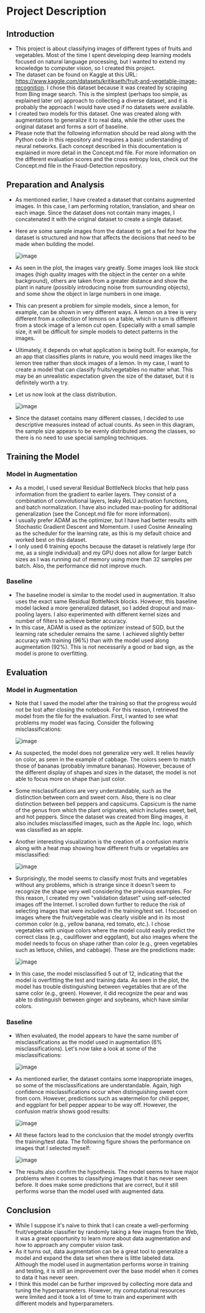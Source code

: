 # Project Description
## Introduction
- This project is about classifying images of different types of fruits and vegetables. Most of the time I spent developing deep learning models focused on natural language processing, but I wanted to extend my knowledge to computer vision, so I created this project.
- The dataset can be found on Kaggle at this URL: https://www.kaggle.com/datasets/kritikseth/fruit-and-vegetable-image-recognition. I chose this dataset because it was created by scraping from Bing image search. This is the simplest (perhaps too simple, as explained later on) approach to collecting a diverse dataset, and it is probably the approach I would have used if no datasets were available.
- I created two models for this dataset. One was created along with augmentations to generalize it to real data, while the other uses the original dataset and forms a sort of baseline. 
- Please note that the following information should be read along with the Python code in this repository and requires a basic understanding of neural networks. Each concept described in this documentation is explained in more detail in the Concept.md file. For more information on the different evaluation scores and the cross entropy loss, check out the Concept.md file in the Fraud-Detection repository.
## Preparation and Analysis
- As mentioned earlier, I have created a dataset that contains augmented images. In this case, I am performing rotation, translation, and shear on each image. Since the dataset does not contain many images, I concatenated it with the original dataset to create a single dataset. 
- Here are some sample images from the dataset to get a feel for how the dataset is structured and how that affects the decisions that need to be made when building the model. 

  ![image](https://user-images.githubusercontent.com/127037803/224535400-c6f7b9fb-9423-4401-996a-e634e0d040bd.png)
- As seen in the plot, the images vary greatly. Some images look like stock images (high quality images with the object in the center on a white background), others are taken from a greater distance and show the plant in nature (possibly introducing noise from surrounding objects), and some show the object in large numbers in one image.
- This can present a problem for simple models, since a lemon, for example, can be shown in very different ways. A lemon on a tree is very different from a collection of lemons on a table, which in turn is different from a stock image of a lemon cut open. Especially with a small sample size, it will be difficult for simple models to detect patterns in the images.
- Ultimately, it depends on what application is being built. For example, for an app that classifies plants in nature, you would need images like the lemon tree rather than stock images of a lemon. In my case, I want to create a model that can classify fruits/vegetables no matter what. This may be an unrealistic expectation given the size of the dataset, but it is definitely worth a try.
- Let us now look at the class distribution.

  ![image](https://user-images.githubusercontent.com/127037803/224536042-375f288d-33c2-4d16-a478-f4d3a68d9a29.png)
- Since the dataset contains many different classes, I decided to use descriptive measures instead of actual counts. As seen in this diagram, the sample size appears to be evenly distributed among the classes, so there is no need to use special sampling techniques.

## Training the Model
### Model in Augmentation
- As a model, I used several Residual BottleNeck blocks that help pass information from the gradient to earlier layers. They consist of a combination of convolutional layers, leaky ReLU activation functions, and batch normalization. I have also included max-pooling for additional generalization (see the Concept.md file for more information).
- I usually prefer ADAM as the optimizer, but I have had better results with Stochastic Gradient Descent and Momentum. I used Cosine Annealing as the scheduler for the learning rate, as this is my default choice and worked best on this dataset.
- I only used 6 training epochs because the dataset is relatively large (for me, as a single individual) and my GPU does not allow for larger batch sizes as I was running out of memory using more than 32 samples per batch. Also, the performance did not improve much.
### Baseline
- The baseline model is similar to the model used in augmentation. It also uses the exact same Residual BottleNeck blocks. However, this baseline model lacked a more generalized dataset, so I added dropout and max-pooling layers. I also experimented with different kernel sizes and number of filters to achieve better accuracy.
- In this case, ADAM is used as the optimizer instead of SGD, but the learning rate scheduler remains the same. I achieved slightly better accuracy with training (96%) than with the model used along augmentation (92%). This is not necessarily a good or bad sign, as the model is prone to overfitting.

## Evaluation
### Model in Augmentation
- Note that I saved the model after the training so that the progress would not be lost after closing the notebook. For this reason, I retrieved the model from the file for the evaluation. First, I wanted to see what problems my model was facing. Consider the following misclassifications:

  ![image](https://user-images.githubusercontent.com/127037803/224536759-32900466-062f-4468-b9c0-095d63de250e.png)
- As suspected, the model does not generalize very well. It relies heavily on color, as seen in the example of cabbage. The colors seem to match those of bananas (probably immature bananas). However, because of the different display of shapes and sizes in the dataset, the model is not able to focus more on shape than just color.
- Some misclassifications are very understandable, such as the distinction between corn and sweet corn. Also, there is no clear distinction between bell peppers and capsicums. Capsicum is the name of the genus from which the plant originates, which includes sweet, bell, and hot peppers. Since the dataset was created from Bing images, it also includes misclassified images, such as the Apple Inc. logo, which was classified as an apple.
- Another interesting visualization is the creation of a confusion matrix along with a heat map showing how different fruits or vegetables are misclassified:

  ![image](https://user-images.githubusercontent.com/127037803/224537436-94ccdba3-838a-4f7e-a3c2-5ed51bd2f9a4.png)
- Surprisingly, the model seems to classify most fruits and vegetables without any problems, which is strange since it doesn't seem to recognize the shape very well considering the previous examples.
For this reason, I created my own "validation dataset" using self-selected images off the Internet. I scrolled down further to reduce the risk of selecting images that were included in the training/test set.
I focused on images where the fruit/vegetable was clearly visible and in its most common color (e.g., yellow banana, red tomato, etc.). I chose vegetables with unique colors where the model could easily predict the correct class (e.g., cauliflower and eggplant), but also images where the model needs to focus on shape rather than color (e.g., green vegetables such as lettuce, chilies, and cabbage). These are the predictions made:

  ![image](https://user-images.githubusercontent.com/127037803/224537709-df6516a4-cb4d-4b18-9543-cd8c19f84dc9.png)
- In this case, the model misclassified 5 out of 12, indicating that the model is overfitting the test and training data. As seen in the plot, the model has trouble distinguishing between vegetables that are of the same color (e.g., green). However, it did recognize the pear and was able to distinguish between ginger and soybeans, which have similar colors.

### Baseline
- When evaluated, the model appears to have the same number of misclassifications as the model used in augmentation (6% misclassifications). Let's now take a look at some of the misclassifications:

  ![image](https://user-images.githubusercontent.com/127037803/224541167-b7dcdc62-966c-4914-8208-f97ee3cd9be9.png)
- As mentioned earlier, the dataset contains some inappropriate images, so some of the misclassifications are understandable. Again, high confidence misclassifications occur when distinguishing sweet corn from corn. However, predictions such as watermelon for chili pepper, and eggplant for bell pepper appear to be way off. However, the confusion matrix shows good results:

  ![image](https://user-images.githubusercontent.com/127037803/224541443-7955d97d-5321-449a-8824-c26e398a28f7.png)
- All these factors lead to the conclusion that the model strongly overfits the training/test data. The following figure shows the performance on images that I selected myself:
  
  ![image](https://user-images.githubusercontent.com/127037803/224541598-452d20ef-c9e6-4c4a-a52c-0ae2f30dad30.png)
- The results also confirm the hypothesis. The model seems to have major problems when it comes to classifying images that it has never seen before. It does make some predictions that are correct, but it still performs worse than the model used with augmented data. 


## Conclusion
- While I suppose it's naive to think that I can create a well-performing fruit/vegetable classifier by randomly taking a few images from the Web, it was a great opportunity to learn more about data augmentation and how to approach any computer vision task.
- As it turns out, data augmentation can be a great tool to generalize a model and expand the data set when there is little labeled data. Although the model used in augmentation performs worse in training and testing, it is still an improvement over the base model when it comes to data it has never seen.
- I think this model can be further improved by collecting more data and tuning the hyperparameters. However, my computational resources were limited and it took a lot of time to train and experiment with different models and hyperparameters.



